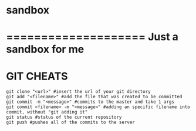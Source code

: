 # sandbox
====================
Just a sandbox for me
====================
# GIT CHEATS
    git clone "<url>" #insert the url of your git directory
    git add "<filename>" #add the file that was created to be committed
    git commit -m "<message>" #commits to the master and take 1 args
    git commit <filename> -m "<message>" #adding an specific filename into commit, without "git adding it"
    git status #status of the current repository
    git push #pushes all of the commits to the server
